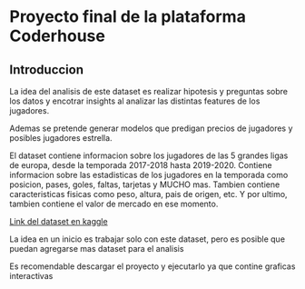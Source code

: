 # Proyecto final de la plataforma Coderhouse

## Introduccion

La idea del analisis de este dataset es realizar hipotesis y preguntas sobre los datos y encotrar insights al analizar las distintas features de los jugadores.


Ademas se pretende generar modelos que predigan precios de jugadores y posibles jugadores estrella.


El dataset contiene informacion sobre los jugadores de las 5 grandes ligas de europa, desde la temporada 2017-2018 hasta 2019-2020. Contiene informacion sobre las estadisticas de los jugadores en la temporada como posicion, pases, goles, faltas, tarjetas y MUCHO mas. Tambien contiene caracteristicas fisicas como peso, altura, pais de origen, etc. Y por ultimo, tambien contiene el valor de mercado en ese momento.


[Link del dataset en kaggle](https://www.kaggle.com/datasets/kriegsmaschine/soccer-players-values-and-their-statistics)


La idea en un inicio es trabajar solo con este dataset, pero es posible que puedan agregarse mas dataset para el analisis


Es recomendable descargar el proyecto y ejecutarlo ya que contine graficas interactivas

